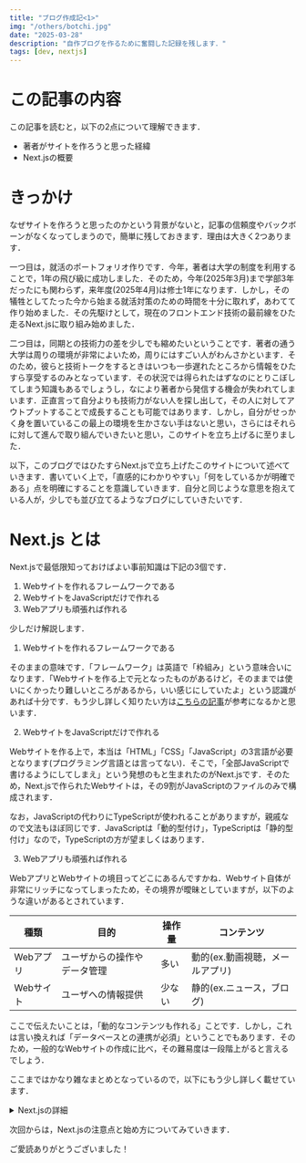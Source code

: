 ```yaml
---
title: "ブログ作成記<1>"
img: "/others/botchi.jpg"
date: "2025-03-28"
description: "自作ブログを作るために奮闘した記録を残します．"
tags: [dev, nextjs]
---
```


# この記事の内容
この記事を読むと，以下の2点について理解できます．
- 著者がサイトを作ろうと思った経緯
- Next.jsの概要

# きっかけ
なぜサイトを作ろうと思ったのかという背景がないと，記事の信頼度やバックボーンがなくなってしまうので，簡単に残しておきます．理由は大きく2つあります．

一つ目は，就活のポートフォリオ作りです．今年，著者は大学の制度を利用することで，1年の飛び級に成功しました．そのため，今年(2025年3月)まで学部3年だったにも関わらず，来年度(2025年4月)は修士1年になります．しかし，その犠牲としてたった今から始まる就活対策のための時間を十分に取れず，あわてて作り始めました．その先駆けとして，現在のフロントエンド技術の最前線をひた走るNext.jsに取り組み始めました．

二つ目は，同期との技術力の差を少しでも縮めたいということです．著者の通う大学は周りの環境が非常によいため，周りにはすごい人がわんさかといます．そのため，彼らと技術トークをするときはいつも一歩遅れたところから情報をひたすら享受するのみとなっています．その状況では得られたはずなのにとりこぼしてしまう知識もあるでしょうし，なにより著者から発信する機会が失われてしまいます．正直言って自分よりも技術力がない人を探し出して，その人に対してアウトプットすることで成長することも可能ではあります．しかし，自分がせっかく身を置いているこの最上の環境を生かさない手はないと思い，さらにはそれらに対して進んで取り組んでいきたいと思い，このサイトを立ち上げるに至りました．

以下，このブログではひたすらNext.jsで立ち上げたこのサイトについて述べていきます．書いていく上で，「直感的にわかりやすい」「何をしているかが明確である」点を明確にすることを意識していきます．自分と同じような意思を抱えている人が，少しでも並び立てるようなブログにしていきたいです．

# Next.js とは
Next.jsで最低限知っておけばよい事前知識は下記の3個です．
1. Webサイトを作れるフレームワークである
2. WebサイトをJavaScriptだけで作れる
3. Webアプリも頑張れば作れる

少しだけ解説します．

1. Webサイトを作れるフレームワークである

そのままの意味です．「フレームワーク」は英語で「枠組み」という意味合いになります．「Webサイトを作る上で元となったものがあるけど，そのままでは使いにくかったり難しいところがあるから，いい感じにしていたよ」という認識があれば十分です．もう少し詳しく知りたい方は[こちらの記事](https://wa3.i-3-i.info/word12470.html)が参考になるかと思います．

2. WebサイトをJavaScriptだけで作れる

Webサイトを作る上で，本当は「HTML」「CSS」「JavaScript」の3言語が必要となります(プログラミング言語とは言ってない)．そこで，「全部JavaScriptで書けるようにしてしまえ」という発想のもと生まれたのがNext.jsです．そのため，Next.jsで作られたWebサイトは，その9割がJavaScriptのファイルのみで構成されます．

なお，JavaScriptの代わりにTypeScriptが使われることがありますが，親戚なので文法もほぼ同じです．JavaScriptは「動的型付け」，TypeScriptは「静的型付け」なので，TypeScriptの方が望ましくはあります．

3. Webアプリも頑張れば作れる

WebアプリとWebサイトの境目ってどこにあるんですかね．Webサイト自体が非常にリッチになってしまったため，その境界が曖昧としていますが，以下のような違いがあるとされています．

|種類|目的|操作量|コンテンツ|
|--|--|--|--|
|Webアプリ|ユーザからの操作やデータ管理|多い|動的(ex.動画視聴，メールアプリ)|
|Webサイト|ユーザへの情報提供|少ない|静的(ex.ニュース，ブログ)|

ここで伝えたいことは，「動的なコンテンツも作れる」ことです．しかし，これは言い換えれば「データベースとの連携が必須」ということでもあります．そのため，一般的なWebサイトの作成に比べ，その難易度は一段階上がると言えるでしょう．

ここまではかなり雑なまとめとなっているので，以下にもう少し詳しく載せています．

<details>
<summary>Next.jsの詳細</summary>
Next.jsとは，Reactを基盤としたJavaScriptフレームワークです(Reactは単なるライブラリですが，先述の通り，Next.jsはそれを使いやすくカスタマイズしているといったイメージです)．すごいところは，クライアントサイドとサーバーサイドの両方で開発が可能なフルスタックフレームワークであるところです．これにより，開発者はアプリケーションの構成を柔軟に処理できます．例えば，サーバ側でデータを処理しつつクライアント側でUIを最適化することができます．このようにReactの機能を拡張することで，開発者が効率的に高性能なWebアプリケーションを構築できるように設計されています．これがWebアプリも作ることができる所以となっています．
</details>

次回からは，Next.jsの注意点と始め方についてみていきます．

ご愛読ありがとうございました！
